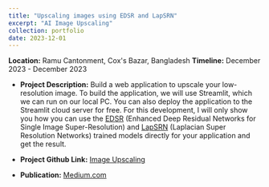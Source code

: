 ```yaml
---
title: "Upscaling images using EDSR and LapSRN"
excerpt: "AI Image Upscaling"
collection: portfolio
date: 2023-12-01
---
```


**Location:** Ramu Cantonment, Cox's Bazar, Bangladesh
**Timeline:** December 2023 - December 2023

- **Project Description:** Build a web application to upscale your low-resolution image. To build the application, we will use Streamlit, which we can run on our local PC. You can also deploy the application to the Streamlit cloud server for free. For this development, I will only show you how you can use the [EDSR](https://arxiv.org/pdf/1707.02921.pdf) (Enhanced Deep Residual Networks for Single Image Super-Resolution) and [LapSRN](https://arxiv.org/pdf/1710.01992.pdf) (Laplacian Super Resolution Networks) trained models directly for your application and get the result.

- **Project Github Link:** [Image Upscaling](https://github.com/rafsunsheikh/image_upscaling)

- **Publication:** [Medium.com](https://medium.com/@rafsunsheikh116/upscaling-images-using-edsr-and-lapsrn-aa9715599be7)
